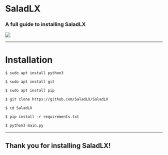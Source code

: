 # SaladLX

### A full guide to installing SaladLX

![](https://i.ibb.co/LzK8FXQ/Screenshot-2022-07-01-6-56-39-PM.png)


------------

# Installation

`$ sudo apt install python3`

`$ sudo apt install git`

`$ sudo apt install pip`

`$ git clone https://github.com/SaladLX/SaladLX`

`$ cd SaladLX`

`$ pip install -r requirements.txt`

`$ python3 main.py`

------------

## Thank you for installing SaladLX!

